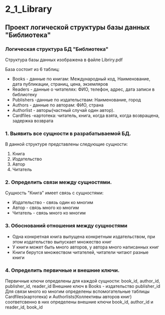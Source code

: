 # 2_1_Library

## Проект логической структуры базы данных "Библиотека"
### Логическая структура БД "Библиотека"

Структура базы данных изображена в файле Libriry.pdf

База состоит из 6 таблиц:
- Books - данные по книгам: Международный код, Наименование, дата публикации, страниц, цена, экземляров
- Readers - данные о читателях: ФИО, телефон, адрес, дата записи в библиотеку 
- Publishers -данные по издательствам: Наименование, город
- Authors - данные по авторам: ФИО, страна  
- Authorlist - авторы(частный случай один автор).
- Cardfiles -картотека: читатель, книга, когда взята, когда возвращена, задержка возврата 

### 1. Выявить все сущности в разрабатываемой БД.
В данной структуре представлены следующие сущности:
1. Книга
2. Издательство
3. Автор
4. Читатель

### 2. Определить связи между сущностями.
Сущность "Книга" имеет связь с сущностями:
- Издательство - связь один ко многим
- Автор - связь много ко многим
- Читатель - связь много ко многим

### 3. Обоснований отношения между сущностями
- Одна конкретная книга выпущена конкретным издательством, при  этом издательство выпускает множество книг
- У книги может быть много авторов, у автора много написанных книг
- Книги берутся множеством читателей, читатели читают разные книги
      
### 4. Определить первичные и внешние ключи.
Первичные ключи определены для каждой сущности: book_id, author_id, publisher_id, reader_id
Внешние ключ в Books - издательство publisher_id
Для связи много ко многим определены вспомогательные таблицы Cardfiles(картотека) и Authorlists(Коллективы авторов книг)
соответсвенно в них определены внешние ключи book_id, author_id и reader_id, book_id  
